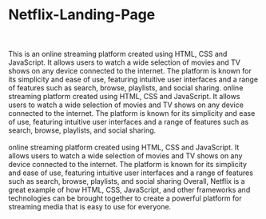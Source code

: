 # Netflix-Landing-Page
<br>
<br>
This is an online streaming platform created using HTML, CSS and JavaScript. It allows users to watch a wide selection of movies and TV shows on any device connected to the internet. 
The platform is known for its simplicity and ease of use, featuring intuitive user interfaces and a range of features such as search, browse, playlists, and social sharing.
online streaming platform created using HTML, CSS and JavaScript. It allows users to watch a wide selection of movies and TV shows on any device connected to the internet. 
The platform is known for its simplicity and ease of use, featuring intuitive user interfaces and a range of features such as search, browse, playlists, and social sharing.<br>

<br>
online streaming platform created using HTML, CSS and JavaScript. It allows users to watch a wide selection of movies and TV shows on any device connected to the internet.
The platform is known for its simplicity and ease of use, featuring intuitive user interfaces and a range of features such as search, browse, playlists, and social sharing
Overall, Netflix is a great example of how HTML, CSS, JavaScript, and other frameworks and technologies can be brought together to create a
powerful platform for streaming media that is easy to use for everyone.
